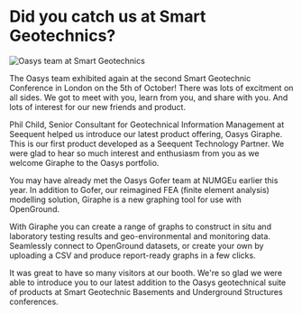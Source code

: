 # Did you catch us at Smart Geotechnics?

![Oasys team at Smart Geotechnics](https://b2c-templates-arup.s3-eu-west-1.amazonaws.com/gofer/Smart_Geo_Image_Gofer.svg)

The Oasys team exhibited again at the second Smart Geotechnic Conference in London on the 5th of October! There was lots of excitment on all sides. We got to meet with you, learn from you, and share with you. And lots of interest for our new friends and product.


Phil Child, Senior Consultant for Geotechnical Information Management at Seequent helped us introduce our latest product offering, Oasys Giraphe. This is our first product developed as a Seequent Technology Partner. We were glad to hear so much interest and enthusiasm from you as we welcome Giraphe to the Oasys portfolio.

You may have already met the Oasys Gofer team at NUMGEu earlier this year. In addition to Gofer, our reimagined FEA (finite element analysis) modelling solution, Giraphe is a new graphing tool for use with OpenGround.

With Giraphe you can create a range of graphs to construct in situ and laboratory testing results and geo-environmental and monitoring data. Seamlessly connect to OpenGround datasets, or create your own by uploading a CSV and produce report-ready graphs in a few clicks.

It was great to have so many visitors at our booth. We're so glad we were able to introduce you to our latest addition to the Oasys geotechnical suite of products at Smart Geotechnic Basements and Underground Structures conferences.
